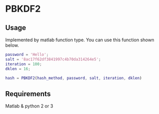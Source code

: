 # PBKDF2
## Usage
Implemented by matlab function type. You can use this function shown below.
```Matlab
password = 'Hello';
salt = '8ac17f62df3841997c4b70da314264e5';
iteration = 100;
dklen = 16;

hash = PBKDF2(hash_method, password, salt, iteration, dklen)
```

## Requirements
Matlab & python 2 or 3
